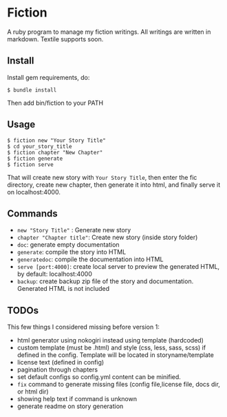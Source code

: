 # Fiction

A ruby program to manage my fiction writings. All writings are
written in markdown. Textile supports soon.

## Install

Install gem requirements, do:

    $ bundle install

Then add bin/fiction to your PATH

## Usage

	$ fiction new "Your Story Title"
	$ cd your_story_title
	$ fiction chapter "New Chapter"
	$ fiction generate
	$ fiction serve

That will create new story with `Your Story Title`, then enter the fic directory, create new chapter, then generate it into html, and finally serve it on localhost:4000.

## Commands

* `new "Story Title"` : Generate new story
* `chapter "Chapter title"`:  Create new story (inside story folder)
* `doc`: generate empty documentation
* `generate`: compile the story into HTML
* `generatedoc`: compile the documentation into HTML
* `serve [port:4000]`: create local server to preview the generated HTML, by default: localhost:4000
* `backup`: create backup zip file of the story and documentation. Generated HTML is not included 

## TODOs

This few things I considered missing before version 1:

* html generator using nokogiri instead using template (hardcoded)
* custom template (must be .html) and style (css, less, sass, scss) if defined in the config. Template will be located in storyname/template
* license text (defined in config)
* pagination through chapters
* set default configs so config.yml content can be minified.
* `fix` command to generate missing files (config file,license file, docs dir, or html dir)
* showing help text if command is unknown
* generate readme on story generation